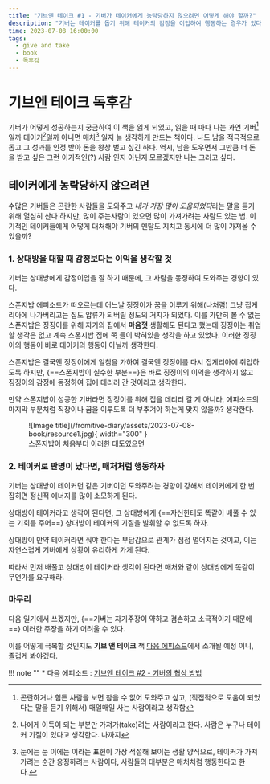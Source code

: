 ```yaml
---
title: "기브엔 테이크 #1 - 기버가 테이커에게 농락당하지 않으려면 어떻게 해야 할까?"
description: "기버는 테이커를 돕기 위해 테이커의 감정을 이입하여 행동하는 경우가 있다. 테이커는 이를 알아채고 기버를 악의적으로 이용한다고 한다, 그럼 테이커를 만났을 때 어떻게 해야 할지 짧게 정리하고자 한다"
time: 2023-07-08 16:00:00
tags:
  - give and take
  - book
  - 독후감
---
```


# 기브엔 테이크 독후감
 
기버가 어떻게 성공하는지 궁금하여 이 책을 읽게 되었고, 읽을 때 마다 나는 과연 기버[^1]일까 테이커[^2]일까 아니면 매처[^3] 일지 늘 생각하게 만드는 책이다. 나도 남을 적극적으로 돕고 그 성과를 인정 받아 돈을 왕창 벌고 싶긴 하다. 역시, 남을 도우면서 그만큼 더 돈을 받고 싶은 그런 이기적인(?) 사람 인지 아닌지 모르겠지만 나는 그러고 싶다.

## 테이커에게 농락당하지 않으려면

수많은 기버들은 곤란한 사람들을 도와주고 *내가 가장 많이 도움되었다*라는 말을 듣기 위해 열심히 산다 하지만, 많이 주는사람이 있으면 많이 가져가려는 사람도 있는 법. 이기적인 테이커들에게 어떻게 대처해야 기버의 멘탈도 지치고 동시에 더 많이 가져올 수 있을까?

### 1. 상대방을 대할 때 감정보다는 이익을 생각할 것

기버는 상대방에게 감정이입을 잘 하기 때문에, 그 사람을 동정하여 도와주는 경향이 있다.

스폰지밥 에피소드가 떠오르는데 어느날 징징이가 꿈을 이루기 위해(나처럼) 그냥 집게리아에 나가버리고는 집도 압류가 되버릴 정도의 거지가 되었다. 이를 가만히 볼 수 없는 스폰지밥은 징징이를 위해 자기의 집에서 **마음껏** 생활해도 된다고 했는데 징징이는 취업 할 생각은 없고 계속 스폰지밥 집에 쭉 들이 박혀있을 생각을 하고 있었다. 이러한 징징이의 행동이 바로 테이커의 행동이 아닐까 생각한다.

스폰지밥은 결국엔 징징이에게 일침을 가하여 결국엔 징징이를 다시 집게리아에 취업하도록 하지만, {==스폰지밥이 실수한 부분==}은 바로 징징이의 이익을 생각하지 않고 징징이의 감정에 동정하여 집에 데리러 간 것이라고 생각한다.

만약 스폰지밥이 성공한 기버라면 징징이를 위해 집을 데리러 갈 게 아니라, 에피소드의 마지막 부분처럼 직장이나 꿈을 이루도록 더 부추겨야 하는게 맞지 않을까? 생각한다.
<figure markdown>
  ![Image title](/fromitive-diary/assets/2023-07-08-book/resource1.jpg){ width="300" }
  <figcaption>스폰지밥이 처음부터 이러한 태도였으면</figcaption>
</figure>

### 2. 테이커로 판명이 났다면, 매처처럼 행동하자

기버는 상대방이 테이커던 같은 기버이던 도와주려는 경향이 강해서 테이커에게 한 번 잡히면 정신적 에너지를 많이 소모하게 된다.

상대방이 테이커라고 생각이 된다면, 그 상대방에게 {==자신한테도 똑같이 배풀 수 있는 기회를 주어==} 상대방이 테이커의 기질을 발휘할 수 없도록 하자.

상대방이 만약 테이커라면 줘야 한다는 부담감으로 관계가 점점 멀어지는 것이고, 이는 자연스럽게 기버에게 상황이 유리하게 가게 된다.

따라서 먼저 배풀고 상대방이 테이커라 생각이 된다면 매처와 같이 상대방에게 똑같이 무언가를 요구해라.

### 마무리

다음 일기에서 쓰겠지만, {==기버는 자기주장이 약하고 겸손하고 소극적이기 때문에==} 이러한 주장을 하기 어려울 수 있다.

이를 어떻게 극복할 것인지도 **기브 앤 테이크** 책 [다음 에피소드](/fromitive-diary/diary/2023-07-09-book)에서 소개될 예정 이니, 즐겁게 봐야겠다.  

!!! note ""
    * 다음 에피소드 : [기브엔 테이크 #2 - 기버의 협상 방법](/fromitive-diary/diary/2023-07-09-book)

[^1]: 곤란하거나 힘든 사람을 보면 참을 수 없어 도와주고 싶고, (직접적으로 도움이 되었다는 말을 듣기 위해서) 매일매일 사는 사람이라고 생각함
[^2]: 나에게 이득이 되는 부분만 가져가(take)려는 사람이라고 한다. 사람은 누구나 테이커 기질이 있다고 생각한다. 나까지
[^3]: 눈에는 눈 이에는 이라는 표현이 가장 적절해 보이는 생활 양식으로, 테이커가 가져가려는 순간 응징하려는 사람이다, 사람들의 대부분은 매처처럼 행동한다고 한다.
